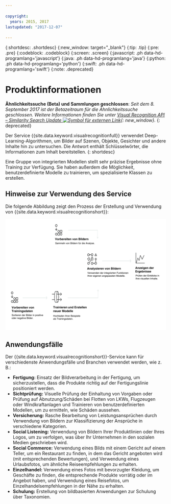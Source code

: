```yaml
---

copyright:
  years: 2015, 2017
lastupdated: "2017-12-07"

---
```


{:shortdesc: .shortdesc}
{:new_window: target="_blank"}
{:tip: .tip}
{:pre: .pre}
{:codeblock: .codeblock}
{:screen: .screen}
{:javascript: .ph data-hd-programlang='javascript'}
{:java: .ph data-hd-programlang='java'}
{:python: .ph data-hd-programlang='python'}
{:swift: .ph data-hd-programlang='swift'}
{:note: .deprecated}

# Produktinformationen

**Ähnlichkeitssuche (Beta) und Sammlungen geschlossen**: *Seit dem 8. September 2017 ist der Betazeitraum für die Ähnlichkeitssuche geschlossen. Weitere Informationen finden Sie unter [Visual Recognition API – Similarity Search Update ![Symbol für externen Link](../../icons/launch-glyph.svg "Symbol für externen Link")](https://www.ibm.com/blogs/bluemix/2017/08/visual-recognition-api-similarity-search-update/){: new_window}.*
{: deprecated}

Der Service {{site.data.keyword.visualrecognitionfull}} verwendet Deep-Learning-Algorithmen, um Bilder auf Szenen, Objekte, Gesichter und andere Inhalte hin zu untersuchen. Die Antwort enthält Schlüsselwörter, die Informationen zum Inhalt bereitstellen.
{: shortdesc}

Eine Gruppe von integrierten Modellen stellt sehr präzise Ergebnisse ohne Training zur Verfügung. Sie haben außerdem die Möglichkeit, benutzerdefinierte Modelle zu trainieren, um spezialisierte Klassen zu erstellen.

## Hinweise zur Verwendung des Service

Die folgende Abbildung zeigt den Prozess der Erstellung und Verwendung von {{site.data.keyword.visualrecognitionshort}}:

![Beschreibt den Verarbeitungsablauf des {{site.data.keyword.visualrecognitionshort}}-Service vom Vorbereiten, Trainieren und Klassifizieren der Bilder bis zum Anzeigen der Ergebnisse.](images/visual-recognition-process-110717.png)

## Anwendungsfälle

Der {{site.data.keyword.visualrecognitionshort}}-Service kann für verschiedenste Anwendungsfälle und Branchen verwendet werden, wie z. B.:

- **Fertigung:** Einsatz der Bildverarbeitung in der Fertigung, um sicherzustellen, dass die Produkte richtig auf der Fertigungslinie positioniert werden.
- **Sichtprüfung:** Visuelle Prüfung der Einhaltung von Vorgaben oder Prüfung auf Abnutzung/Schäden bei Flotten von LKWs, Flugzeugen oder Windkraftanlagen und Trainieren von benutzerdefinierten Modellen, um zu ermitteln, wie Schäden aussehen.
- **Versicherung:** Rasche Bearbeitung von Leistungsansprüchen durch Verwendung von Bildern zur Klassifizierung der Ansprüche in verschiedene Kategorien.
- **Social Listening:** Verwendung von Bildern Ihrer Produktlinien oder Ihres Logos, um zu verfolgen, was über Ihr Unternehmen in den sozialen Medien geschrieben wird.
- **Social Commerce:** Verwendung eines Bilds mit einem Gericht auf einem Teller, um ein Restaurant zu finden, in dem das Gericht angeboten wird (mit entsprechenden Bewertungen), und Verwendung eines Urlaubsfotos, um ähnliche Reiseempfehlungen zu erhalten.
- **Einzelhandel:** Verwendung eines Fotos mit bevorzugter Kleidung, um Geschäfte zu finden, die entsprechende Produkte vorrätig oder im Angebot haben, und Verwendung eines Reisefotos, um Einzelhandelsempfehlungen in der Nähe zu erhalten.
- **Schulung:** Erstellung von bildbasierten Anwendungen zur Schulung über Taxonomien.
